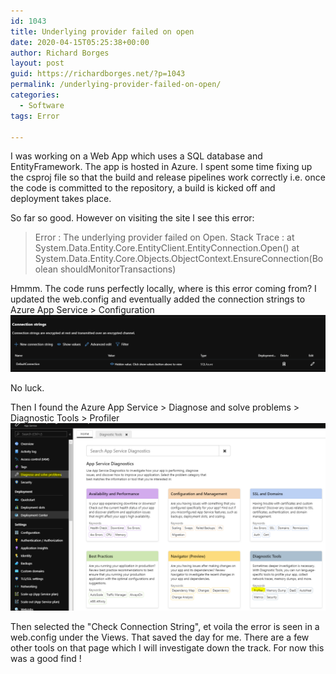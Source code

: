 ```yaml
---
id: 1043
title: Underlying provider failed on open
date: 2020-04-15T05:25:38+00:00
author: Richard Borges
layout: post
guid: https://richardborges.net/?p=1043
permalink: /underlying-provider-failed-on-open/
categories:
  - Software
tags: Error

---
```

I was working on a Web App which uses a SQL database and EntityFramework. The app is hosted in Azure.
I spent some time fixing up the csproj file so that the build and release pipelines work correctly i.e. once the code is committed to the repository, a build is kicked off and deployment takes place.

So far so good. However on visiting the site I see this error:
> Error        : The underlying provider failed on Open.
> Stack Trace    : at System.Data.Entity.Core.EntityClient.EntityConnection.Open()
>   at System.Data.Entity.Core.Objects.ObjectContext.EnsureConnection(Boolean shouldMonitorTransactions)

Hmmm. The code runs perfectly locally, where is this error coming from?  I updated the web.config and eventually added the connection strings to Azure App Service > Configuration
![Connection string in Azure App Service](/assets/images/posts/2020/04/appserviceconnectionstring.png)

No luck.

Then I found the Azure App Service > Diagnose and solve problems > Diagnostic Tools > Profiler 
![Diagnose and solve problems](/assets/images/posts/2020/04/appservicediagnostictools.png)

Then selected the "Check Connection String", et voila the error is seen in a web.config under the Views. That saved the day for me. There are a few other tools on that page which I will investigate down the track. For now this was a good find !
